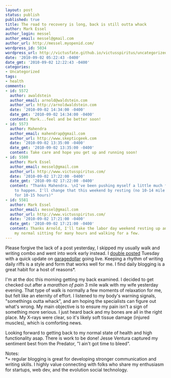 ```yaml
---
layout: post
status: publish
published: true
title: The road to recovery is long, back is still outta whack
author: Mark Essel
author_login: messel
author_email: messel@gmail.com
author_url: http://messel.myopenid.com/
wordpress_id: 5034
wordpress_url: http://victusfate.github.io/victusspiritus/uncategorized/2010/09/02/the-road-to-recovery-is-long-back-is-still-outta-whack/
date: '2010-09-02 05:22:43 -0400'
date_gmt: '2010-09-02 12:22:43 -0400'
categories:
- Uncategorized
tags:
- health
comments:
- id: 5572
  author: awaldstein
  author_email: arnold@waldstein.com
  author_url: http://arnoldwaldstein.com
  date: '2010-09-02 14:34:00 -0400'
  date_gmt: '2010-09-02 14:34:00 -0400'
  content: Mark...feel and be better soon!
- id: 5573
  author: Mahendra
  author_email: mahendrap@gmail.com
  author_url: http://www.skepticgeek.com
  date: '2010-09-02 13:35:00 -0400'
  date_gmt: '2010-09-02 13:35:00 -0400'
  content: Take care and hope you get up and running soon!
- id: 5580
  author: Mark Essel
  author_email: messel@gmail.com
  author_url: http://www.victusspiritus.com/
  date: '2010-09-02 17:22:00 -0400'
  date_gmt: '2010-09-02 17:22:00 -0400'
  content: "Thanks Mahendra. \nI've been pushing myself a little much for recovery
    to happen. I'll change that this weekend by resting (no 10-14 mile walks or sitting
    for 10-15 hours)"
- id: 5581
  author: Mark Essel
  author_email: messel@gmail.com
  author_url: http://www.victusspiritus.com/
  date: '2010-09-02 17:21:00 -0400'
  date_gmt: '2010-09-02 17:21:00 -0400'
  content: Thanks Arnold, I'll take the labor day weekend resting up and not doing
    my normal sitting for many hours and walking for a few.
---
```

<p>Please forgive the lack of a post yesterday, I skipped my usually walk and writing combo and went into work early instead. I <a HREF="http://victusfate.github.io/victusspiritus/uncategorized/2010/08/31/garagedollar-com-is-live/">double posted</a> Tuesday with a quick update on <a href="http://garagedollar.com">garagedollar</a> going live. Keeping a rhythm of writing daily riffs is a style and form that works well for me. I find daily blogging is a great habit for a host of reasons*.</p>
<p>I'm at the doc this morning getting my back examined. I decided to get checked out after a <i>marathon of pain</I> 3 mile walk with my wife yesterday evening. That type of walk is normally a few moments of relaxation for me, but felt like an eternity of effort. I listened to my body's warning signals, "somethings outta whack", and am hoping the specialists can figure out what's wrong. My main objective is to ensure my pain isn't a sign of something more serious. I just heard back and my bones are all in the right place. My X-rays were clear, so it's likely soft tissue damage (injured muscles), which is comforting news.</p>
<p>Looking forward to getting back to my normal state of health and high functionality asap. There is work to be done! Jesse Ventura captured my sentiment best from the Predator, "I ain't got time to bleed".</p>
<p>Notes:<br />
*= regular blogging is great for developing stronger communication and writing skills. I highly value connecting with folks who share my enthusiasm for startups, web dev, and the evolution social technology.</p>
